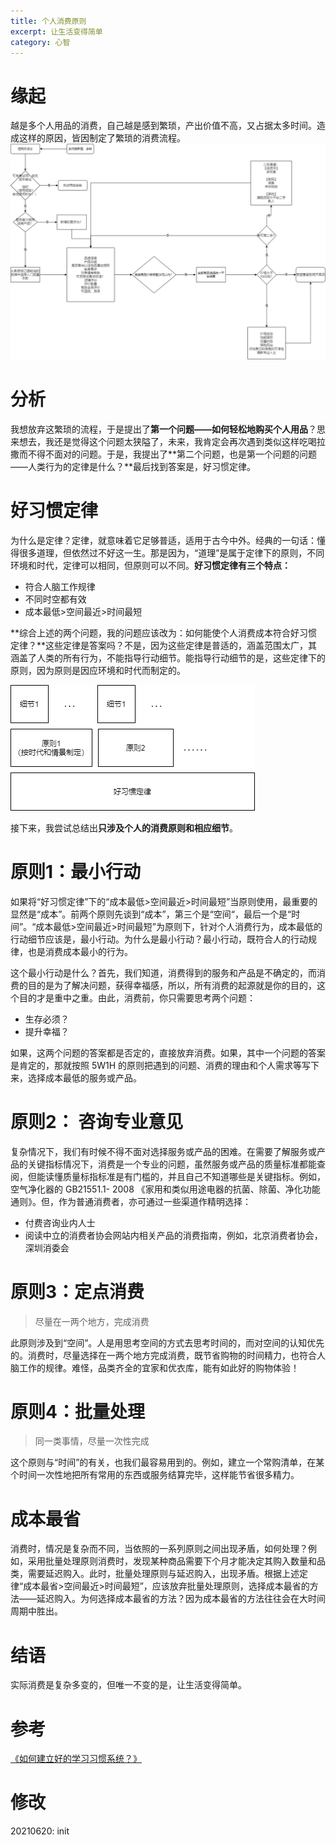 ```yaml
---
title: 个人消费原则
excerpt: 让生活变得简单
category: 心智
---
```


# 缘起

越是多个人用品的消费，自己越是感到繁琐，产出价值不高，又占据太多时间。造成这样的原因，皆因制定了繁琐的消费流程。
![buy](/assets/images/buy.png)



# 分析

我想放弃这繁琐的流程，于是提出了**第一个问题——如何轻松地购买个人用品**？思来想去，我还是觉得这个问题太狭隘了，未来，我肯定会再次遇到类似这样吃喝拉撒而不得不面对的问题。于是，我提出了**第二个问题，也是第一个问题的问题——人类行为的定律是什么？**最后找到答案是，好习惯定律。



# 好习惯定律

为什么是定律？定律，就意味着它足够普适，适用于古今中外。经典的一句话：懂得很多道理，但依然过不好这一生。那是因为，“道理”是属于定律下的原则，不同环境和时代，定律可以相同，但原则可以不同。**好习惯定律有三个特点：**

- 符合人脑工作规律
- 不同时空都有效
- 成本最低>空间最近>时间最短

**综合上述的两个问题，我的问题应该改为：如何能使个人消费成本符合好习惯定律？**这些定律是答案吗？不是，因为这些定律是普适的，涵盖范围太广，其涵盖了人类的所有行为，不能指导行动细节。能指导行动细节的是，这些定律下的原则，因为原则是因应环境和时代而制定的。

![law_principle_detail](/assets/images/law_principle_detail.png)



接下来，我尝试总结出**只涉及个人的消费原则和相应细节**。



# 原则1：最小行动

如果将“好习惯定律”下的“成本最低>空间最近>时间最短”当原则使用，最重要的显然是“成本”。前两个原则先谈到“成本”，第三个是“空间“，最后一个是“时间”。“成本最低>空间最近>时间最短”为原则下，针对个人消费行为，成本最低的行动细节应该是，最小行动。为什么是最小行动？最小行动，既符合人的行动规律，也是消费成本最小的行为。

这个最小行动是什么？首先，我们知道，消费得到的服务和产品是不确定的，而消费的目的是为了解决问题，获得幸福感，所以，所有消费的起源就是你的目的，这个目的才是重中之重。由此，消费前，你只需要思考两个问题：

- 生存必须？
- 提升幸福？

如果，这两个问题的答案都是否定的，直接放弃消费。如果，其中一个问题的答案是肯定的，那就按照 5W1H 的原则把遇到的问题、消费的理由和个人需求等写下来，选择成本最低的服务或产品。



# 原则2： 咨询专业意见

复杂情况下，我们有时候不得不面对选择服务或产品的困难。在需要了解服务或产品的关键指标情况下，消费是一个专业的问题，虽然服务或产品的质量标准都能查阅，但能读懂质量标指标准是有门槛的，并且自己不知道哪些是关键指标。例如，空气净化器的 GB21551.1- 2008 《家用和类似用途电器的抗菌、除菌、净化功能通则》。但，作为普通消费者，亦可通过一些渠道作精明选择：

- 付费咨询业内人士
- 阅读中立的消费者协会网站内相关产品的消费指南，例如，北京消费者协会，深圳消委会



# 原则3：定点消费

> 尽量在一两个地方，完成消费

此原则涉及到“空间”。人是用思考空间的方式去思考时间的，而对空间的认知优先的。消费时，尽量选择在一两个地方完成消费，既节省购物的时间精力，也符合人脑工作的规律。难怪，品类齐全的宜家和优衣库，能有如此好的购物体验！



# 原则4：批量处理

> 同一类事情，尽量一次性完成

这个原则与“时间”的有关，也我们最容易用到的。例如，建立一个常购清单，在某个时间一次性地把所有常用的东西或服务结算完毕，这样能节省很多精力。 



# 成本最省

消费时，情况是复杂而不同，当依照的一系列原则之间出现矛盾，如何处理？例如，采用批量处理原则消费时，发现某种商品需要下个月才能决定其购入数量和品类，需要延迟购入。此时，批量处理原则与延迟购入，出现矛盾。根据上述定律“成本最省>空间最近>时间最短”，应该放弃批量处理原则，选择成本最省的方法——延迟购入。为何选择成本最省的方法？因为成本最省的方法往往会在大时间周期中胜出。



# 结语

实际消费是复杂多变的，但唯一不变的是，让生活变得简单。



# 参考

[《如何建立好的学习习惯系统？》](https://mp.weixin.qq.com/s/JQMC5Lgove67Zij4RiNn0Q)



# 修改

20210620: init